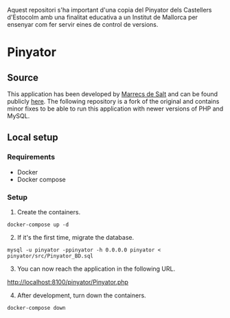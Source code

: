 Aquest repositori s'ha important d'una copia del Pinyator dels Castellers d'Estocolm amb una finalitat educativa a un Institut de Mallorca per ensenyar com fer servir eines de control de versions.

# Pinyator

## Source

This application has been developed by [Marrecs de Salt](https://marrecs.cat) and can be found publicly [here](https://gitlab.com/elputorei/Pinyator/). The following repository is a fork of the original and contains minor fixes to be able to run this application with newer versions of PHP and MySQL.

## Local setup

### Requirements

- Docker
- Docker compose

### Setup

1. Create the containers.

```shell
docker-compose up -d
```

2. If it's the first time, migrate the database.

```shell
mysql -u pinyator -ppinyator -h 0.0.0.0 pinyator < pinyator/src/Pinyator_BD.sql
```

3. You can now reach the application in the following URL.

[http://localhost:8100/pinyator/Pinyator.php](http://localhost:8100/pinyator/Pinyator.php)

4. After development, turn down the containers.

```shell
docker-compose down
```
